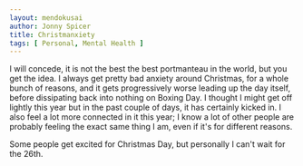 ```yaml
---
layout: mendokusai
author: Jonny Spicer
title: Christmanxiety
tags: [ Personal, Mental Health ]
---
```

I will concede, it is not the best the best portmanteau in the world, but you get the idea. I always get pretty bad anxiety around Christmas, for a whole bunch of reasons, and it gets
progressively worse leading up the day itself, before dissipating back into nothing on Boxing Day. I thought I might get off lightly this year but in the past couple of days, it has
certainly kicked in. I also feel a lot more connected in it this year; I know a lot of other people are probably feeling the exact same thing I am, even if it's for different reasons.

Some people get excited for Christmas Day, but personally I can't wait for the 26th.
